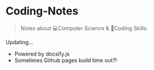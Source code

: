 # Coding-Notes

> Notes about 💻Computer Science & 📝Coding Skills.

Updating...

* Powered by docsify.js
* Sometimes Github pages build time out?!
